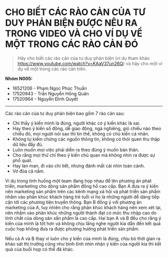 # CHO BIẾT CÁC RÀO CẢN CỦA TƯ DUY PHẢN BIỆN ĐƯỢC NÊU RA TRONG VIDEO VÀ CHO VÍ DỤ VỀ MỘT TRONG CÁC RÀO CẢN ĐÓ

> Hãy cho biết các rào cản của tư duy phản biện (ví dụ tham khảo https://www.youtube.com/watch?v=KAaV37un26Q) và hãy cho một ví dụ về một trong các rào cản trên.

**Nhóm N005:**

- 16521206 - Phạm Ngọc Phúc Thuần
- 17520943 - Trần Nguyễn Hồng Quân
- 17520964 - Nguyễn Đình Quyết

---

Các rào cản của tư duy phản biện bao gồm 7 rào cản sau:

- Chỉ thấy ý kiến mình là đúng, người khác có ý kiến khác là sai.
- Hay theo ý kiến số đông, dễ giao động, ngả nghiêng, gió chiều nào theo chiều đó, mọi người nói sao thì tin thế, không có chủ kiến cá nhân.
- Không tự kiểm chứng các nguồn thông tin, không có thói quen thu thập dữ liệu đầy đủ.
- Luôn muốn mọi việc phải diễn ra theo đúng ý muốn bản thân.
- Cho rằng mọi thứ chỉ theo ý kiến chủ quan mà không nhìn ra được sự phổ quát.
- Hay lan man, đi vào chi tiết, nhưng đánh mất cái nhìn toàn cảnh.
- Vơ đũa cả nắm.

Ví dụ trong tình huống một team đang họp nhau để lên phương án phát triển, marketing cho dòng sản phẩm đồng hồ cao cấp. Bạn A đưa ra ý kiến nên marketing sản phẩm trên các kênh mạng xã hội và phát triển sản phẩm nhắm vào phân khúc khách hàng trẻ tuổi vì họ là những người dễ dàng tiếp cận tới các phương tiện truyền thông. Bạn B đồng ý với phương án marketing của A, tuy nhiên cho rằng phân khúc khách hàng nên xem xét lại, nên nhắm vào phân khúc những người thành đạt có mức thu nhập cao do tính chất của dòng sản sẩn phẩm là cao cấp. Hai bạn A và B đều cho rằng ý kiến của mình là tốt hơn và không chịu lắng nghe người kia dẫn đến kết quả cuộc họp không đưa ra được phương hướng phát triển sản phẩm.

Nếu cả A và B thay vì luôn cho ý kiến của mình là đúng, chịu bỏ thời gian ra khảo sát thị trường cũng như bình tĩnh nhìn nhận ý kiến của người kia thì kết quả của buổi họp có thể đã khác.
